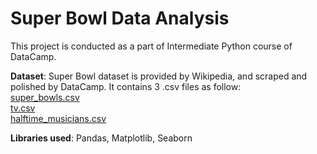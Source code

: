 # Super Bowl Data Analysis

This project is conducted as a part of Intermediate Python course of DataCamp. 

**Dataset**: Super Bowl dataset is provided by Wikipedia, and scraped and polished by DataCamp. It contains 3 .csv files as follow:
<br>
[super_bowls.csv](https://github.com/ggizem/Super_Bowl_Data_Analysis/blob/master/datasets/super_bowls.csv)
<br>
[tv.csv](https://github.com/ggizem/Super_Bowl_Data_Analysis/blob/master/datasets/tv.csv)
<br>
[halftime_musicians.csv](https://github.com/ggizem/Super_Bowl_Data_Analysis/blob/master/datasets/halftime_musicians.csv)
<br>

**Libraries used**: Pandas, Matplotlib, Seaborn

